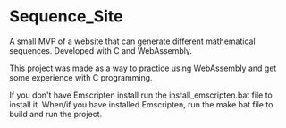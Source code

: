 # Sequence_Site
A small MVP of a website that can generate different mathematical sequences. Developed with C and WebAssembly.

This project was made as a way to practice using WebAssembly and get some experience with C programming.

If you don't have Emscripten install run the install_emscripten.bat file to install it.
When/if you have installed Emscripten, run the make.bat file to build and run the project.
